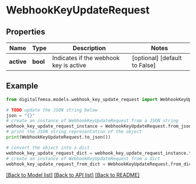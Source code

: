 # WebhookKeyUpdateRequest


## Properties

Name | Type | Description | Notes
------------ | ------------- | ------------- | -------------
**active** | **bool** | Indicates if the webhook key is active | [optional] [default to False]

## Example

```python
from digitalfemsa.models.webhook_key_update_request import WebhookKeyUpdateRequest

# TODO update the JSON string below
json = "{}"
# create an instance of WebhookKeyUpdateRequest from a JSON string
webhook_key_update_request_instance = WebhookKeyUpdateRequest.from_json(json)
# print the JSON string representation of the object
print(WebhookKeyUpdateRequest.to_json())

# convert the object into a dict
webhook_key_update_request_dict = webhook_key_update_request_instance.to_dict()
# create an instance of WebhookKeyUpdateRequest from a dict
webhook_key_update_request_from_dict = WebhookKeyUpdateRequest.from_dict(webhook_key_update_request_dict)
```
[[Back to Model list]](../README.md#documentation-for-models) [[Back to API list]](../README.md#documentation-for-api-endpoints) [[Back to README]](../README.md)


